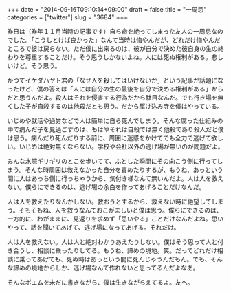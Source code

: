 +++
date = "2014-09-16T09:10:14+09:00"
draft = false
title = "一周忌"
categories = ["twitter"]
slug = "3684"
+++

昨日は（昨年１１月当時の記事です）自ら命を絶ってしまった友人の一周忌なのでした。「こうしとけば良かった」なんて当時は悔やんだが、どれだけ悔やんだところで彼は戻らない。ただ僕に出来るのは、彼が自分で決めた彼自身の生の終わりを尊重することだけ。そう思うしかないよね。人には死ぬ権利がある。悲しいけど。そう思う。

かつてイケダハヤト君の「なぜ人を殺してはいけないか」という記事が話題になったけど、僕の答えは「人には自分の生の最後を自分で決める権利がある」からだと思うんだよ。殺人はそれを侵害する行為だから駄目なんだ。でも行き場を無くした子が自殺するのは他殺だとも思う。だから駆け込み寺を僕はやっている。

いじめや就活や過労などで人は簡単に自ら死んでしまう。そんな腐った仕組みの中で病んだ子を見過ごすのは、もはやそれは自殺では無く他殺であり殺人だと僕は思う。病んだり死んだりする前に、周囲に迷惑をかけてでも全力で逃げて欲しい。いじめは絶対無くならない。学校や会社以外の逃げ場が無いのが問題だよ。

みんな水際ギリギリのとこを歩いてて、ふとした瞬間にその向こう側に行ってしまう。そんな時周囲は救えなかった自分を責めたりするが、もうね、あっという間に人はあっち側に行っちゃうから、気付き様なんて無いんだよ。人は人を救えない。僕らにできるのは、逃げ場の余白を作ってあげることだけなんだ。

人は人を救えたりなんかしない。救おうとするから、救えない時に絶望してしまう。そもそもね、人を救うなんておこがましいと僕は思う。僕らにできるのは、一方的に、わがままに、見返りを求めず「思いやる」ことだけなんだよね。思いやって、話を聞いてあげて、逃げ場になってあげる。それだけ。

人は人を救えない。人は人と絶対わかりあえたりしない。僕はそう思って人と付き合うし、相談に乗ったりしてる。もうね、諦めの境地。笑。だってどれだけ相談に乗ってあげても、死ぬ時はあっという間に死んじゃうんだもん。でも、そんな諦めの境地からしか、逃げ場なんて作れないと思ってるんだよなあ。

そんなポエムを未だに書きながら、僕は生きながらえてるよ。友へ。
